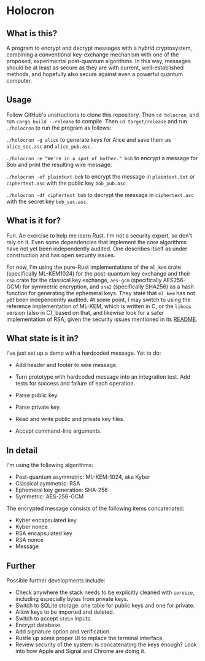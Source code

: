 # Holocron

## What is this?

A program to encrypt and decrypt messages with a hybrid cryptosystem, combining a conventional key-exchange mechanism with one of the proposed, experimental post-quantum algorithms. In this way, messages should be at least as secure as they are with current, well-established methods, and hopefully also secure against even a powerful quantum computer.

## Usage

Follow GitHub's unstructions to clone this repository. Then `cd holocron`, and run `cargo build --release` to compile. Then `cd target/release` and run `./holocron` to run the program as follows:

`./holocron -g alice` to generate keys for Alice and save them as `alice_sec.asc` and `alice_pub.asc`.

`./holocron -e "We're in a spot of bother." bob` to encrypt a message for Bob and print the resulting wire message.

`./holocron -ef plaintext bob` to encrypt the message in `plaintext.txt` or `ciphertext.asc` with the public key `bob_pub.asc`.

`./holocron -df ciphertext bob` to decrypt the message in `ciphertext.asc` with the secret key `bob_sec.asc`.

## What is it for?

Fun. An exercise to help me learn Rust. I'm not a security expert, so don't rely on it. Even some dependencies that implement the core algorithms have not yet been independently audited. One describes itself as under construction and has open security issues.

For now, I'm using the pure-Rust implementations of the `ml_kem` crate (specifically ML-KEM1024) for the post-quantum key exchange and their `rsa` crate for the classical key exchange, `aes-gcm` (specifically AES256-GCM) for symmetric encryption, and `sha2` (specifically SHA256) as a hash function for generating the ephemeral keys. They state that `ml_kem` has not yet been independently audited. At some point, I may switch to using the reference implementation of ML-KEM, which is written in C, or the `liboqs` version (also in C), based on that, and likewise look for a safer implementation of RSA, given the security issues mentioned in its [README](https://github.com/RustCrypto/RSA?tab=readme-ov-file#%EF%B8%8Fsecurity-warning).

## What state is it in?

I've just set up a demo with a hardcoded message. Yet to do:

- Add header and footer to wire message.

- Turn prototype with hardcoded message into an integration test. Add tests for success and failure of each operation.

- Parse public key.
- Parse private key.
- Read and write public and private key files.
- Accept command-line arguments.

## In detail

I'm using the following algorithms:

- Post-quantum asymmetric: ML-KEM-1024, aka Kyber
- Classical aymmetric: RSA
- Ephemeral key generation: SHA-256
- Symmetric: AES-256-GCM

The encrypted message consists of the following items concatenated:

- Kyber encapsulated key
- Kyber nonce
- RSA encapsulated key
- RSA nonce
- Message

## Further

Possible further developments include:

- Check anywhere the stack needs to be explicitly cleaned with `zeroize`, including especially bytes from private keys.
- Switch to SQLite storage: one table for public keys and one for private.
- Allow keys to be imported and deleted.
- Switch to accept `stdin` inputs.
- Encrypt database.
- Add signature option and verification.
- Rustle up some proper UI to replace the terminal interface.
- Review security of the system: is concatenating the keys enough? Look into how Apple and Signal and Chrome are doing it.
